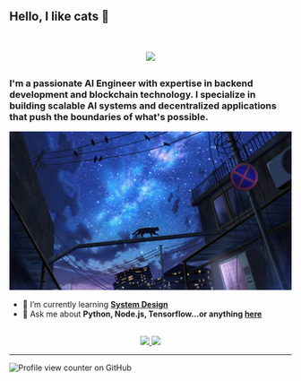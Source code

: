 ## Hello, I like cats 👋

<!--
**dgduksict/dgduksict** is a ✨ _special_ ✨ repository because its `README.md` (this file) appears on your GitHub profile.

Here are some ideas to get you started:

- 🔭 I’m currently working on ...
- 🌱 I’m currently learning ...
- 👯 I’m looking to collaborate on ...
- 🤔 I’m looking for help with ...
- 💬 Ask me about ...
- 📫 How to reach me: ...
- 😄 Pronouns: ...
- ⚡ Fun fact: ...
-->

<h1 align="center">
    <img src="https://readme-typing-svg.herokuapp.com/?font=Inter&size=48&center=true&vCenter=true&width=500&height=70&color=4493F8&duration=4000&lines=Hi+There!+👋;+I'm+Chijioke+Okorji!;" />
</h1>

### I'm a passionate AI Engineer with expertise in backend development and blockchain technology. I specialize in building scalable AI systems and decentralized applications that push the boundaries of what's possible.

<img src="https://github.com/dgduksict/dgduksict/blob/main/banner-cart.jpg" alt="I like cats">

- 🌱 I’m currently learning **[System Design](https://blog.bytebytego.com/p/free-system-design-pdf-158-pages)**
- 💬 Ask me about **Python, Node.js, Tensorflow...or anything [here](https://github.com/dgduksict/dgduksict/issues)**

<br>

<div align="center">
  <a href="bdulguunod@gmail.com">
    <img src="https://img.shields.io/badge/Gmail-333333?style=for-the-badge&logo=gmail&logoColor=red" />
  </a>
  <a href="https://linkedin.com/in/chijiokeokorji](https://www.linkedin.com/in/dulguun-battulga-90a4a62a0" target="_blank">
    <img src="https://img.shields.io/badge/LinkedIn-0077B5?style=for-the-badge&logo=linkedin&logoColor=white" target="_blank" />
  </a>
</div>

<hr>

![Profile view counter on GitHub](https://komarev.com/ghpvc/?username=dgduksict)
